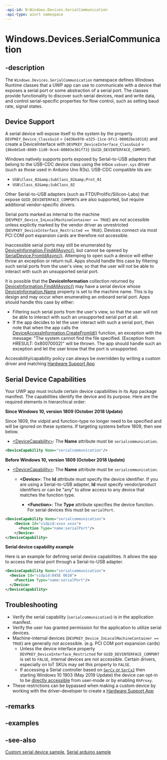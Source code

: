 ```yaml
---
-api-id: N:Windows.Devices.SerialCommunication
-api-type: winrt namespace
---
```


# Windows.Devices.SerialCommunication

## -description

The `Windows.Devices.SerialCommunication` namespace defines Windows Runtime classes that a UWP app can use to communicate with a device that exposes a serial port or some abstraction of a serial port. The classes provide functionality to discover such serial devices, read and write data, and control serial-specific properties for flow control, such as setting baud rate, signal states.

## Device Support

A serial device will expose itself to the system by the property `DEVPKEY_Device_ClassGuid` = `{4d36e978-e325-11ce-bfc1-08002be10318}` and create a DeviceInterface with `DEVPKEY_DeviceInterface_ClassGuid` = `{86e0d1e0-8089-11d0-9ce4-08003e301f73}` (`GUID_DEVINTERFACE_COMPORT`).

Windows natively supports ports exposed by Serial-to-USB adapters that belong to the USB-CDC device class using the inbox `usbser.sys` driver (such as those used in Arduino Uno R3s).  USB-CDC compatible Ids are:
+ `USB\Class_02&amp;SubClass_02&amp;Prot_01`
+ `USB\Class_02&amp;SubClass_02`

Other Serial-to-USB adapters (such as FTDI/Prolific/Silicon-Labs) that expose `GUID_DEVINTERFACE_COMPORT`s are also supported, but require additional vendor-specific drivers.

Serial ports marked as internal to the machine (`DEVPKEY_Device_InLocalMachineContainer == TRUE`) are *not* accessible unless explictly marked by the vendor driver as unrestricted (`DEVPKEY_DeviceInterface_Restricted == TRUE`).  Devices connect via most PCI COM port expansion cards are therefore *not* accessible.

Inaccessible serial ports may still be enumerated by [DeviceInformation.FindAllAsync()](../windows.devices.enumeration/deviceinformation_findallasync_1257462890.md), but cannot be opened by [SerialDevice.FromIdAsync()](serialdevice_fromidasync_1322863552.md).  Attemping to open such a device will either throw an exception or return null. Apps should handle this case by filtering such serial ports from the user's view, so that the user will not be able to interact with such an unsupported serial port.

It is possible that the **DeviceInformation** collection returned by [DeviceInformation.FindAllAsync()](../windows.devices.enumeration/deviceinformation_findallasync_1257462890.md) may have a serial device whose [DeviceInformation.Name](../windows.devices.enumeration/deviceinformation_name.md) property is set to the machine name. This is by design and may occur when enumerating an onboard serial port.  Apps should handle this case by either:

+ Filtering such serial ports from the user's view, so that the user will not be able to interact with such an unsupported serial port at all.
+ If the app decides to let the user interact with such a serial port, then note that when the app calls the [DeviceAccessInformation.CreateFromId()](../windows.devices.enumeration/deviceaccessinformation_createfromid_1774777795.md) function, an exception with the message: "The system cannot find the file specified. (Exception from HRESULT: 0x80070002)" will be thrown. The app should handle such an exception and let the user know that the port is unsupported.

Accessbility/capability policy can always be overridden by writing a custom driver and matching [Hardware Support App](/windows-hardware/drivers/devapps/hardware-support-app--hsa--steps-for-driver-developers)

## Serial Device Capabilities

Your UWP app must include certain device capabilities in its App package manifest. The capabilities identify the device and its purpose. Here are the required elements in hierarchical order:

**Since Windows 10, version 1809 (October 2018 Update)**

Since 1809, the vidpid and function-type no longer need to be specified and will be ignored on these systems.  If targeting systems before 1809, then see below.

+ [&lt;DeviceCapability&gt;](/uwp/schemas/appxpackage/appxmanifestschema/element-devicecapability): The **Name** attribute must be `serialcommunication`.
```xml
<DeviceCapability Name="serialcommunication"/>
```

**Before Windows 10, version 1809 (October 2018 Update)**

+ [&lt;DeviceCapability&gt;](/uwp/schemas/appxpackage/appxmanifestschema/element-devicecapability): The **Name** attribute must be `serialcommunication`.

   + **&lt;Device&gt;**: The **Id** attribute must specify the device identifier. If you are using a Serial-to-USB adapter, **Id** must specify vendor/product identifiers or can be "any" to allow access to any device that matches the function type.

      + **&lt;Function&gt;**: The **Type** attribute specifies the device function. For serial devices this must be `serialPort`.

```xml
<DeviceCapability Name="serialcommunication">
    <Device Id="vidpid:xxxx xxxx">
      <Function Type="name:serialPort"/>
    </Device>
</DeviceCapability>
```

**Serial device capability example**

Here is an example for defining serial device capabilities. It allows the app to access the serial port through a Serial-to-USB adapter.

```xml
<DeviceCapability Name="serialcommunication">
  <Device Id="vidpid:045E 0610">
    <Function Type="name:serialPort"/>
  </Device>
</DeviceCapability>
```

## Troubleshooting

+ Verify the serial capability (```serialcommunication```) is in the application manifest.
+ Verify the user has granted permission for the application to utilize serial devices.
+ Machine-internal devices (`DEVPKEY_Device_InLocalMachineContainer == TRUE`) are generally *not* accessible. (e.g. PCI COM port expansion cards)
  + Unless the device interface property `DEVPKEY_DeviceInterface_Restricted` for `GUID_DEVINTERFACE_COMPORT` is set to `FALSE`, internal devices are not accessible.  Certain drivers, especially on IoT SKUs may set this property to `FALSE`.
  + If accessing a Serial controller based on [`SerCx` or `SerCx2`](/windows-hardware/drivers/serports/serial-drivers-overview#sercx-and-sercx2) then starting Windows 10 1903 (May 2019 Update) the device can opt-in to be [directly accessible](/windows/uwp/devices-sensors/enable-usermode-access) from user-mode or by enabling `RhProxy`.
+ These restrictions can be bypassed when making a custom device by working with the driver-developer to create a [Hardware Support App](/windows-hardware/drivers/devapps/hardware-support-app--hsa--steps-for-app-developers)


## -remarks

## -examples

## -see-also
[Custom serial device sample](https://github.com/Microsoft/Windows-universal-samples/tree/master/Samples/CustomSerialDeviceAccess), [Serial arduino sample](https://github.com/Microsoft/Windows-universal-samples/tree/master/Samples/SerialArduino)
